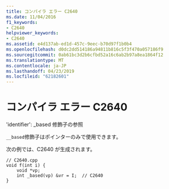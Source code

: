 ```yaml
---
title: コンパイラ エラー C2640
ms.date: 11/04/2016
f1_keywords:
- C2640
helpviewer_keywords:
- C2640
ms.assetid: e4d137ab-ed1d-457c-9eec-b70d97f1b0b4
ms.openlocfilehash: d0dc2dd514186a94811b816c5f3f470a057186f9
ms.sourcegitcommit: 0ab61bc3d2b6cfbd52a16c6ab2b97a8ea1864f12
ms.translationtype: MT
ms.contentlocale: ja-JP
ms.lasthandoff: 04/23/2019
ms.locfileid: "62182601"
---
```

# <a name="compiler-error-c2640"></a>コンパイラ エラー C2640

'identifier': _based 修飾子の参照

`__based`修飾子はポインターのみで使用できます。

次の例では、C2640 が生成されます。

```
// C2640.cpp
void f(int i) {
    void *vp;
    int _based(vp) &vr = I;  // C2640
}
```